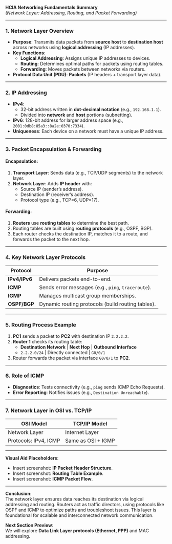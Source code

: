**HCIA Networking Fundamentals Summary**  
*(Network Layer: Addressing, Routing, and Packet Forwarding)*  

---

### **1. Network Layer Overview**  
- **Purpose**: Transmits data packets from **source host** to **destination host** across networks using **logical addressing** (IP addresses).  
- **Key Functions**:  
  - **Logical Addressing**: Assigns unique IP addresses to devices.  
  - **Routing**: Determines optimal paths for packets using routing tables.  
  - **Forwarding**: Moves packets between networks via routers.  
- **Protocol Data Unit (PDU)**: **Packets** (IP headers + transport layer data).  

---

### **2. IP Addressing**  
- **IPv4**:  
  - 32-bit address written in **dot-decimal notation** (e.g., `192.168.1.1`).  
  - Divided into **network** and **host** portions (subnetting).  
- **IPv6**: 128-bit address for larger address space (e.g., `2001:0db8:85a3::8a2e:0370:7334`).  
- **Uniqueness**: Each device on a network must have a unique IP address.  

---

### **3. Packet Encapsulation & Forwarding**  
#### **Encapsulation**:  
1. **Transport Layer**: Sends data (e.g., TCP/UDP segments) to the network layer.  
2. **Network Layer**: Adds **IP header** with:  
   - Source IP (sender’s address).  
   - Destination IP (receiver’s address).  
   - Protocol type (e.g., TCP=6, UDP=17).  

#### **Forwarding**:  
1. **Routers** use **routing tables** to determine the best path.  
2. Routing tables are built using **routing protocols** (e.g., OSPF, BGP).  
3. Each router checks the destination IP, matches it to a route, and forwards the packet to the next hop.  

---

### **4. Key Network Layer Protocols**  
| **Protocol** | **Purpose** |  
|--------------|-------------|  
| **IPv4/IPv6** | Delivers packets end-to-end. |  
| **ICMP** | Sends error messages (e.g., `ping`, `traceroute`). |  
| **IGMP** | Manages multicast group memberships. |  
| **OSPF/BGP** | Dynamic routing protocols (build routing tables). |  

---

### **5. Routing Process Example**  
1. **PC1** sends a packet to **PC2** with destination IP `2.2.2.2`.  
2. **Router 1** checks its routing table:  
   - **Destination Network** | **Next Hop** | **Outbound Interface**  
   - `2.2.2.0/24` | Directly connected | `G0/0/1`  
3. Router forwards the packet via interface `G0/0/1` to **PC2**.  

---

### **6. Role of ICMP**  
- **Diagnostics**: Tests connectivity (e.g., `ping` sends ICMP Echo Requests).  
- **Error Reporting**: Notifies issues (e.g., `Destination Unreachable`).  

---

### **7. Network Layer in OSI vs. TCP/IP**  
| **OSI Model** | **TCP/IP Model** |  
|---------------|-------------------|  
| Network Layer | Internet Layer |  
| Protocols: IPv4, ICMP | Same as OSI + IGMP |  

---

**Visual Aid Placeholders**:  
- Insert screenshot: **IP Packet Header Structure**.  
- Insert screenshot: **Routing Table Example**.  
- Insert screenshot: **ICMP Packet Flow**.  

---

**Conclusion**:  
The network layer ensures data reaches its destination via logical addressing and routing. Routers act as traffic directors, using protocols like OSPF and ICMP to optimize paths and troubleshoot issues. This layer is foundational for scalable and interconnected network communication.  

**Next Section Preview**:  
We will explore **Data Link Layer protocols (Ethernet, PPP)** and MAC addressing.